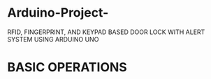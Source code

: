 # Arduino-Project-
RFID, FINGERPRINT, AND KEYPAD BASED DOOR LOCK WITH ALERT SYSTEM USING ARDUINO UNO 

# BASIC OPERATIONS
